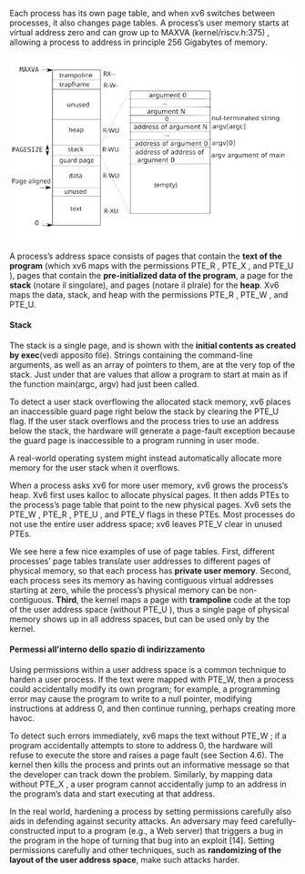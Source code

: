 Each process has its own page table, and when xv6 switches between processes, it also changes page tables. A process’s user memory starts at virtual address zero and can grow up to MAXVA (kernel/riscv.h:375) , allowing a process to address in principle 256 Gigabytes of memory.

![alt text](immagini/user_process_address_space_layout.png)

A process’s address space consists of pages that contain the __text of the program__ (which xv6 maps with the permissions PTE_R , PTE_X , and PTE_U ), pages that contain the __pre-initialized data
of the program__, a page for the __stack__ (notare il singolare), and pages (notare il plrale) for the __heap__. Xv6 maps the data, stack, and heap with the permissions PTE_R , PTE_W , and PTE_U.

#### Stack
The stack is a single page, and is shown with the __initial contents as created by exec__(vedi apposito file). Strings containing the command-line arguments, as well as an array of pointers to them, are at the very top of the stack. Just under that are values that allow a program to start at main as if the function main(argc, argv) had just been called.

To detect a user stack overflowing the allocated stack memory, xv6 places an inaccessible guard page right below the stack by clearing the PTE_U flag. If the user stack overflows and the process tries to use an address below the stack, the hardware will generate a page-fault exception because the guard page is inaccessible to a program running in user mode.

A real-world operating system might instead automatically allocate more memory for the user stack when it overflows.

When a process asks xv6 for more user memory, xv6 grows the process’s heap. Xv6 first uses kalloc to allocate physical pages. It then adds PTEs to the process’s page table that point to the new physical pages. Xv6 sets the PTE_W , PTE_R , PTE_U , and PTE_V flags in these PTEs. Most processes do not use the entire user address space; xv6 leaves PTE_V clear in unused PTEs.

We see here a few nice examples of use of page tables. First, different processes’ page tables translate user addresses to different pages of physical memory, so that each process has __private user memory__. Second, each process sees its memory as having contiguous virtual addresses starting at zero, while the process’s physical memory can be non-contiguous. __Third__, the kernel maps a page with __trampoline__ code at the top of the user address space (without PTE_U ), thus a single page of physical memory shows up in all address spaces, but can be used only by the kernel.

#### Permessi all'interno dello spazio di indirizzamento
Using permissions within a user address space is a common technique to harden a user process. If the text were mapped with PTE_W, then a process could accidentally modify its own program; for example, a programming error may cause the program to write to a null pointer, modifying instructions at address 0, and then continue running, perhaps creating more havoc. 

To detect such errors immediately, xv6 maps the text without PTE_W ; if a program accidentally attempts to store to address 0, the hardware will refuse to execute the store and raises a page fault (see Section 4.6). The kernel then kills the process and prints out an informative message so that the developer can track down the problem. Similarly, by mapping data without PTE_X , a user program cannot accidentally jump to an address in the program’s data and start executing at that address.

In the real world, hardening a process by setting permissions carefully also aids in defending against security attacks. An adversary may feed carefully-constructed input to a program (e.g., a Web server) that triggers a bug in the program in the hope of turning that bug into an exploit [14]. Setting permissions carefully and other techniques, such as __randomizing of the layout of the user address space__, make such attacks harder.
